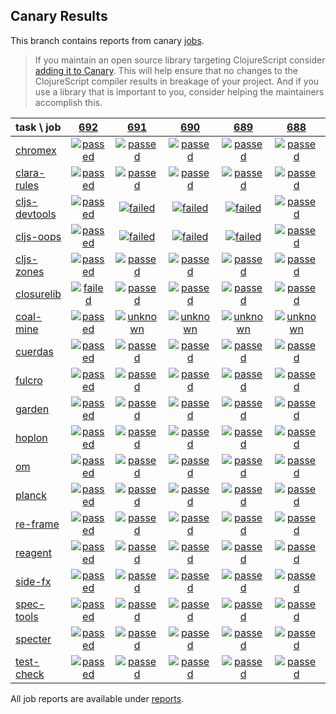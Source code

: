 ## Canary Results

This branch contains reports from canary [jobs](https://github.com/cljs-oss/canary/tree/jobs).

> If you maintain an open source library targeting ClojureScript consider [adding it to Canary](https://github.com/cljs-oss/canary/tree/master#how-to-participate). This will help ensure that no changes to the ClojureScript compiler results in breakage of your project. And if you use a library that is important to you, consider helping the maintainers accomplish this.

[//]: # (begin_overview_table)

| task \ job | <a href="reports/2018/11/28/job-000692-1.10.467-a172446" title="job #692 finished on 2018-11-28">692</a> | <a href="reports/2018/11/27/job-000691-1.10.465-e005b98" title="job #691 finished on 2018-11-27">691</a> | <a href="reports/2018/11/27/job-000690-1.10.466-803599f" title="job #690 finished on 2018-11-27">690</a> | <a href="reports/2018/11/26/job-000689-1.10.463-b1ad22a" title="job #689 finished on 2018-11-26">689</a> | <a href="reports/2018/11/25/job-000688-1.10.458-f97d766" title="job #688 finished on 2018-11-25">688</a> | <a href="reports/2018/11/24/job-000687-1.10.453-70a33f2" title="job #687 finished on 2018-11-24">687</a> | <a href="reports/2018/11/24/job-000686-1.10.454-25b8982" title="job #686 finished on 2018-11-24">686</a> | <a href="reports/2018/11/23/job-000684-1.10.454-c9656be" title="job #684 finished on 2018-11-23">684</a> | <a href="reports/2018/11/23/job-000683-1.10.448-289014c" title="job #683 finished on 2018-11-23">683</a> | <a href="reports/2018/11/22/job-000682-1.10.449-d83b1c5" title="job #682 finished on 2018-11-22">682</a> |
| :--- | :---: | :---: | :---: | :---: | :---: | :---: | :---: | :---: | :---: | :---: |
| [chromex](https://github.com/binaryage/chromex) | <a href="reports/2018/11/28/job-000692-1.10.467-a172446#-chromex"><img title="passed" src="http://box.binaryage.com/s-passed.svg"><a> | <a href="reports/2018/11/27/job-000691-1.10.465-e005b98#-chromex"><img title="passed" src="http://box.binaryage.com/s-passed.svg"><a> | <a href="reports/2018/11/27/job-000690-1.10.466-803599f#-chromex"><img title="passed" src="http://box.binaryage.com/s-passed.svg"><a> | <a href="reports/2018/11/26/job-000689-1.10.463-b1ad22a#-chromex"><img title="passed" src="http://box.binaryage.com/s-passed.svg"><a> | <a href="reports/2018/11/25/job-000688-1.10.458-f97d766#-chromex"><img title="passed" src="http://box.binaryage.com/s-passed.svg"><a> | <a href="reports/2018/11/24/job-000687-1.10.453-70a33f2#-chromex"><img title="passed" src="http://box.binaryage.com/s-passed.svg"><a> | <a href="reports/2018/11/24/job-000686-1.10.454-25b8982#-chromex"><img title="passed" src="http://box.binaryage.com/s-passed.svg"><a> | <a href="reports/2018/11/23/job-000684-1.10.454-c9656be#-chromex"><img title="passed" src="http://box.binaryage.com/s-passed.svg"><a> | <a href="reports/2018/11/23/job-000683-1.10.448-289014c#-chromex"><img title="passed" src="http://box.binaryage.com/s-passed.svg"><a> | <a href="reports/2018/11/22/job-000682-1.10.449-d83b1c5#-chromex"><img title="passed" src="http://box.binaryage.com/s-passed.svg"><a> |
| [clara-rules](https://github.com/cerner/clara-rules) | <a href="reports/2018/11/28/job-000692-1.10.467-a172446#-clara-rules"><img title="passed" src="http://box.binaryage.com/s-passed.svg"><a> | <a href="reports/2018/11/27/job-000691-1.10.465-e005b98#-clara-rules"><img title="passed" src="http://box.binaryage.com/s-passed.svg"><a> | <a href="reports/2018/11/27/job-000690-1.10.466-803599f#-clara-rules"><img title="passed" src="http://box.binaryage.com/s-passed.svg"><a> | <a href="reports/2018/11/26/job-000689-1.10.463-b1ad22a#-clara-rules"><img title="passed" src="http://box.binaryage.com/s-passed.svg"><a> | <a href="reports/2018/11/25/job-000688-1.10.458-f97d766#-clara-rules"><img title="passed" src="http://box.binaryage.com/s-passed.svg"><a> | <a href="reports/2018/11/24/job-000687-1.10.453-70a33f2#-clara-rules"><img title="passed" src="http://box.binaryage.com/s-passed.svg"><a> | <a href="reports/2018/11/24/job-000686-1.10.454-25b8982#-clara-rules"><img title="passed" src="http://box.binaryage.com/s-passed.svg"><a> | <a href="reports/2018/11/23/job-000684-1.10.454-c9656be#-clara-rules"><img title="passed" src="http://box.binaryage.com/s-passed.svg"><a> | <a href="reports/2018/11/23/job-000683-1.10.448-289014c#-clara-rules"><img title="passed" src="http://box.binaryage.com/s-passed.svg"><a> | <a href="reports/2018/11/22/job-000682-1.10.449-d83b1c5#-clara-rules"><img title="passed" src="http://box.binaryage.com/s-passed.svg"><a> |
| [cljs-devtools](https://github.com/binaryage/cljs-devtools) | <a href="reports/2018/11/28/job-000692-1.10.467-a172446#-cljs-devtools"><img title="passed" src="http://box.binaryage.com/s-passed.svg"><a> | <a href="reports/2018/11/27/job-000691-1.10.465-e005b98#-cljs-devtools"><img title="failed" src="http://box.binaryage.com/s-failed.svg"><a> | <a href="reports/2018/11/27/job-000690-1.10.466-803599f#-cljs-devtools"><img title="failed" src="http://box.binaryage.com/s-failed.svg"><a> | <a href="reports/2018/11/26/job-000689-1.10.463-b1ad22a#-cljs-devtools"><img title="failed" src="http://box.binaryage.com/s-failed.svg"><a> | <a href="reports/2018/11/25/job-000688-1.10.458-f97d766#-cljs-devtools"><img title="passed" src="http://box.binaryage.com/s-passed.svg"><a> | <a href="reports/2018/11/24/job-000687-1.10.453-70a33f2#-cljs-devtools"><img title="passed" src="http://box.binaryage.com/s-passed.svg"><a> | <a href="reports/2018/11/24/job-000686-1.10.454-25b8982#-cljs-devtools"><img title="passed" src="http://box.binaryage.com/s-passed.svg"><a> | <a href="reports/2018/11/23/job-000684-1.10.454-c9656be#-cljs-devtools"><img title="passed" src="http://box.binaryage.com/s-passed.svg"><a> | <a href="reports/2018/11/23/job-000683-1.10.448-289014c#-cljs-devtools"><img title="passed" src="http://box.binaryage.com/s-passed.svg"><a> | <a href="reports/2018/11/22/job-000682-1.10.449-d83b1c5#-cljs-devtools"><img title="passed" src="http://box.binaryage.com/s-passed.svg"><a> |
| [cljs-oops](https://github.com/binaryage/cljs-oops) | <a href="reports/2018/11/28/job-000692-1.10.467-a172446#-cljs-oops"><img title="passed" src="http://box.binaryage.com/s-passed.svg"><a> | <a href="reports/2018/11/27/job-000691-1.10.465-e005b98#-cljs-oops"><img title="failed" src="http://box.binaryage.com/s-failed.svg"><a> | <a href="reports/2018/11/27/job-000690-1.10.466-803599f#-cljs-oops"><img title="failed" src="http://box.binaryage.com/s-failed.svg"><a> | <a href="reports/2018/11/26/job-000689-1.10.463-b1ad22a#-cljs-oops"><img title="failed" src="http://box.binaryage.com/s-failed.svg"><a> | <a href="reports/2018/11/25/job-000688-1.10.458-f97d766#-cljs-oops"><img title="passed" src="http://box.binaryage.com/s-passed.svg"><a> | <a href="reports/2018/11/24/job-000687-1.10.453-70a33f2#-cljs-oops"><img title="passed" src="http://box.binaryage.com/s-passed.svg"><a> | <a href="reports/2018/11/24/job-000686-1.10.454-25b8982#-cljs-oops"><img title="passed" src="http://box.binaryage.com/s-passed.svg"><a> | <a href="reports/2018/11/23/job-000684-1.10.454-c9656be#-cljs-oops"><img title="passed" src="http://box.binaryage.com/s-passed.svg"><a> | <a href="reports/2018/11/23/job-000683-1.10.448-289014c#-cljs-oops"><img title="passed" src="http://box.binaryage.com/s-passed.svg"><a> | <a href="reports/2018/11/22/job-000682-1.10.449-d83b1c5#-cljs-oops"><img title="passed" src="http://box.binaryage.com/s-passed.svg"><a> |
| [cljs-zones](https://github.com/binaryage/cljs-zones) | <a href="reports/2018/11/28/job-000692-1.10.467-a172446#-cljs-zones"><img title="passed" src="http://box.binaryage.com/s-passed.svg"><a> | <a href="reports/2018/11/27/job-000691-1.10.465-e005b98#-cljs-zones"><img title="passed" src="http://box.binaryage.com/s-passed.svg"><a> | <a href="reports/2018/11/27/job-000690-1.10.466-803599f#-cljs-zones"><img title="passed" src="http://box.binaryage.com/s-passed.svg"><a> | <a href="reports/2018/11/26/job-000689-1.10.463-b1ad22a#-cljs-zones"><img title="passed" src="http://box.binaryage.com/s-passed.svg"><a> | <a href="reports/2018/11/25/job-000688-1.10.458-f97d766#-cljs-zones"><img title="passed" src="http://box.binaryage.com/s-passed.svg"><a> | <a href="reports/2018/11/24/job-000687-1.10.453-70a33f2#-cljs-zones"><img title="passed" src="http://box.binaryage.com/s-passed.svg"><a> | <a href="reports/2018/11/24/job-000686-1.10.454-25b8982#-cljs-zones"><img title="passed" src="http://box.binaryage.com/s-passed.svg"><a> | <a href="reports/2018/11/23/job-000684-1.10.454-c9656be#-cljs-zones"><img title="passed" src="http://box.binaryage.com/s-passed.svg"><a> | <a href="reports/2018/11/23/job-000683-1.10.448-289014c#-cljs-zones"><img title="passed" src="http://box.binaryage.com/s-passed.svg"><a> | <a href="reports/2018/11/22/job-000682-1.10.449-d83b1c5#-cljs-zones"><img title="passed" src="http://box.binaryage.com/s-passed.svg"><a> |
| [closurelib](https://github.com/mfikes/closurelib) | <a href="reports/2018/11/28/job-000692-1.10.467-a172446#-closurelib"><img title="failed" src="http://box.binaryage.com/s-failed.svg"><a> | <a href="reports/2018/11/27/job-000691-1.10.465-e005b98#-closurelib"><img title="passed" src="http://box.binaryage.com/s-passed.svg"><a> | <a href="reports/2018/11/27/job-000690-1.10.466-803599f#-closurelib"><img title="passed" src="http://box.binaryage.com/s-passed.svg"><a> | <a href="reports/2018/11/26/job-000689-1.10.463-b1ad22a#-closurelib"><img title="passed" src="http://box.binaryage.com/s-passed.svg"><a> | <a href="reports/2018/11/25/job-000688-1.10.458-f97d766#-closurelib"><img title="passed" src="http://box.binaryage.com/s-passed.svg"><a> | <a href="reports/2018/11/24/job-000687-1.10.453-70a33f2#-closurelib"><img title="passed" src="http://box.binaryage.com/s-passed.svg"><a> | <a href="reports/2018/11/24/job-000686-1.10.454-25b8982#-closurelib"><img title="passed" src="http://box.binaryage.com/s-passed.svg"><a> | <a href="reports/2018/11/23/job-000684-1.10.454-c9656be#-closurelib"><img title="passed" src="http://box.binaryage.com/s-passed.svg"><a> | <a href="reports/2018/11/23/job-000683-1.10.448-289014c#-closurelib"><img title="passed" src="http://box.binaryage.com/s-passed.svg"><a> | <a href="reports/2018/11/22/job-000682-1.10.449-d83b1c5#-closurelib"><img title="passed" src="http://box.binaryage.com/s-passed.svg"><a> |
| [coal-mine](https://github.com/mfikes/coal-mine) | <a href="reports/2018/11/28/job-000692-1.10.467-a172446#-coal-mine"><img title="passed" src="http://box.binaryage.com/s-passed.svg"><a> | <a href="reports/2018/11/27/job-000691-1.10.465-e005b98#-coal-mine"><img title="unknown" src="http://box.binaryage.com/s-unknown.svg"><a> | <a href="reports/2018/11/27/job-000690-1.10.466-803599f#-coal-mine"><img title="unknown" src="http://box.binaryage.com/s-unknown.svg"><a> | <a href="reports/2018/11/26/job-000689-1.10.463-b1ad22a#-coal-mine"><img title="unknown" src="http://box.binaryage.com/s-unknown.svg"><a> | <a href="reports/2018/11/25/job-000688-1.10.458-f97d766#-coal-mine"><img title="unknown" src="http://box.binaryage.com/s-unknown.svg"><a> | <a href="reports/2018/11/24/job-000687-1.10.453-70a33f2#-coal-mine"><img title="unknown" src="http://box.binaryage.com/s-unknown.svg"><a> | <a href="reports/2018/11/24/job-000686-1.10.454-25b8982#-coal-mine"><img title="passed" src="http://box.binaryage.com/s-passed.svg"><a> | <a href="reports/2018/11/23/job-000684-1.10.454-c9656be#-coal-mine"><img title="unknown" src="http://box.binaryage.com/s-unknown.svg"><a> | <a href="reports/2018/11/23/job-000683-1.10.448-289014c#-coal-mine"><img title="passed" src="http://box.binaryage.com/s-passed.svg"><a> | <a href="reports/2018/11/22/job-000682-1.10.449-d83b1c5#-coal-mine"><img title="unknown" src="http://box.binaryage.com/s-unknown.svg"><a> |
| [cuerdas](https://github.com/funcool/cuerdas) | <a href="reports/2018/11/28/job-000692-1.10.467-a172446#-cuerdas"><img title="passed" src="http://box.binaryage.com/s-passed.svg"><a> | <a href="reports/2018/11/27/job-000691-1.10.465-e005b98#-cuerdas"><img title="passed" src="http://box.binaryage.com/s-passed.svg"><a> | <a href="reports/2018/11/27/job-000690-1.10.466-803599f#-cuerdas"><img title="passed" src="http://box.binaryage.com/s-passed.svg"><a> | <a href="reports/2018/11/26/job-000689-1.10.463-b1ad22a#-cuerdas"><img title="passed" src="http://box.binaryage.com/s-passed.svg"><a> | <a href="reports/2018/11/25/job-000688-1.10.458-f97d766#-cuerdas"><img title="passed" src="http://box.binaryage.com/s-passed.svg"><a> | <a href="reports/2018/11/24/job-000687-1.10.453-70a33f2#-cuerdas"><img title="passed" src="http://box.binaryage.com/s-passed.svg"><a> | <a href="reports/2018/11/24/job-000686-1.10.454-25b8982#-cuerdas"><img title="passed" src="http://box.binaryage.com/s-passed.svg"><a> | <a href="reports/2018/11/23/job-000684-1.10.454-c9656be#-cuerdas"><img title="passed" src="http://box.binaryage.com/s-passed.svg"><a> | <a href="reports/2018/11/23/job-000683-1.10.448-289014c#-cuerdas"><img title="passed" src="http://box.binaryage.com/s-passed.svg"><a> | <a href="reports/2018/11/22/job-000682-1.10.449-d83b1c5#-cuerdas"><img title="passed" src="http://box.binaryage.com/s-passed.svg"><a> |
| [fulcro](https://github.com/fulcrologic/fulcro) | <a href="reports/2018/11/28/job-000692-1.10.467-a172446#-fulcro"><img title="passed" src="http://box.binaryage.com/s-passed.svg"><a> | <a href="reports/2018/11/27/job-000691-1.10.465-e005b98#-fulcro"><img title="passed" src="http://box.binaryage.com/s-passed.svg"><a> | <a href="reports/2018/11/27/job-000690-1.10.466-803599f#-fulcro"><img title="passed" src="http://box.binaryage.com/s-passed.svg"><a> | <a href="reports/2018/11/26/job-000689-1.10.463-b1ad22a#-fulcro"><img title="passed" src="http://box.binaryage.com/s-passed.svg"><a> | <a href="reports/2018/11/25/job-000688-1.10.458-f97d766#-fulcro"><img title="passed" src="http://box.binaryage.com/s-passed.svg"><a> | <a href="reports/2018/11/24/job-000687-1.10.453-70a33f2#-fulcro"><img title="passed" src="http://box.binaryage.com/s-passed.svg"><a> | <a href="reports/2018/11/24/job-000686-1.10.454-25b8982#-fulcro"><img title="passed" src="http://box.binaryage.com/s-passed.svg"><a> | <a href="reports/2018/11/23/job-000684-1.10.454-c9656be#-fulcro"><img title="passed" src="http://box.binaryage.com/s-passed.svg"><a> | <a href="reports/2018/11/23/job-000683-1.10.448-289014c#-fulcro"><img title="passed" src="http://box.binaryage.com/s-passed.svg"><a> | <a href="reports/2018/11/22/job-000682-1.10.449-d83b1c5#-fulcro"><img title="passed" src="http://box.binaryage.com/s-passed.svg"><a> |
| [garden](https://github.com/noprompt/garden) | <a href="reports/2018/11/28/job-000692-1.10.467-a172446#-garden"><img title="passed" src="http://box.binaryage.com/s-passed.svg"><a> | <a href="reports/2018/11/27/job-000691-1.10.465-e005b98#-garden"><img title="passed" src="http://box.binaryage.com/s-passed.svg"><a> | <a href="reports/2018/11/27/job-000690-1.10.466-803599f#-garden"><img title="passed" src="http://box.binaryage.com/s-passed.svg"><a> | <a href="reports/2018/11/26/job-000689-1.10.463-b1ad22a#-garden"><img title="passed" src="http://box.binaryage.com/s-passed.svg"><a> | <a href="reports/2018/11/25/job-000688-1.10.458-f97d766#-garden"><img title="passed" src="http://box.binaryage.com/s-passed.svg"><a> | <a href="reports/2018/11/24/job-000687-1.10.453-70a33f2#-garden"><img title="passed" src="http://box.binaryage.com/s-passed.svg"><a> | <a href="reports/2018/11/24/job-000686-1.10.454-25b8982#-garden"><img title="passed" src="http://box.binaryage.com/s-passed.svg"><a> | <a href="reports/2018/11/23/job-000684-1.10.454-c9656be#-garden"><img title="passed" src="http://box.binaryage.com/s-passed.svg"><a> | <a href="reports/2018/11/23/job-000683-1.10.448-289014c#-garden"><img title="passed" src="http://box.binaryage.com/s-passed.svg"><a> | <a href="reports/2018/11/22/job-000682-1.10.449-d83b1c5#-garden"><img title="passed" src="http://box.binaryage.com/s-passed.svg"><a> |
| [hoplon](https://github.com/hoplon/hoplon) | <a href="reports/2018/11/28/job-000692-1.10.467-a172446#-hoplon"><img title="passed" src="http://box.binaryage.com/s-passed.svg"><a> | <a href="reports/2018/11/27/job-000691-1.10.465-e005b98#-hoplon"><img title="passed" src="http://box.binaryage.com/s-passed.svg"><a> | <a href="reports/2018/11/27/job-000690-1.10.466-803599f#-hoplon"><img title="passed" src="http://box.binaryage.com/s-passed.svg"><a> | <a href="reports/2018/11/26/job-000689-1.10.463-b1ad22a#-hoplon"><img title="passed" src="http://box.binaryage.com/s-passed.svg"><a> | <a href="reports/2018/11/25/job-000688-1.10.458-f97d766#-hoplon"><img title="passed" src="http://box.binaryage.com/s-passed.svg"><a> | <a href="reports/2018/11/24/job-000687-1.10.453-70a33f2#-hoplon"><img title="passed" src="http://box.binaryage.com/s-passed.svg"><a> | <a href="reports/2018/11/24/job-000686-1.10.454-25b8982#-hoplon"><img title="passed" src="http://box.binaryage.com/s-passed.svg"><a> | <a href="reports/2018/11/23/job-000684-1.10.454-c9656be#-hoplon"><img title="passed" src="http://box.binaryage.com/s-passed.svg"><a> | <a href="reports/2018/11/23/job-000683-1.10.448-289014c#-hoplon"><img title="passed" src="http://box.binaryage.com/s-passed.svg"><a> | <a href="reports/2018/11/22/job-000682-1.10.449-d83b1c5#-hoplon"><img title="passed" src="http://box.binaryage.com/s-passed.svg"><a> |
| [om](https://github.com/omcljs/om) | <a href="reports/2018/11/28/job-000692-1.10.467-a172446#-om"><img title="passed" src="http://box.binaryage.com/s-passed.svg"><a> | <a href="reports/2018/11/27/job-000691-1.10.465-e005b98#-om"><img title="passed" src="http://box.binaryage.com/s-passed.svg"><a> | <a href="reports/2018/11/27/job-000690-1.10.466-803599f#-om"><img title="passed" src="http://box.binaryage.com/s-passed.svg"><a> | <a href="reports/2018/11/26/job-000689-1.10.463-b1ad22a#-om"><img title="passed" src="http://box.binaryage.com/s-passed.svg"><a> | <a href="reports/2018/11/25/job-000688-1.10.458-f97d766#-om"><img title="passed" src="http://box.binaryage.com/s-passed.svg"><a> | <a href="reports/2018/11/24/job-000687-1.10.453-70a33f2#-om"><img title="passed" src="http://box.binaryage.com/s-passed.svg"><a> | <a href="reports/2018/11/24/job-000686-1.10.454-25b8982#-om"><img title="passed" src="http://box.binaryage.com/s-passed.svg"><a> | <a href="reports/2018/11/23/job-000684-1.10.454-c9656be#-om"><img title="passed" src="http://box.binaryage.com/s-passed.svg"><a> | <a href="reports/2018/11/23/job-000683-1.10.448-289014c#-om"><img title="passed" src="http://box.binaryage.com/s-passed.svg"><a> | <a href="reports/2018/11/22/job-000682-1.10.449-d83b1c5#-om"><img title="passed" src="http://box.binaryage.com/s-passed.svg"><a> |
| [planck](https://github.com/planck-repl/planck) | <a href="reports/2018/11/28/job-000692-1.10.467-a172446#-planck"><img title="passed" src="http://box.binaryage.com/s-passed.svg"><a> | <a href="reports/2018/11/27/job-000691-1.10.465-e005b98#-planck"><img title="passed" src="http://box.binaryage.com/s-passed.svg"><a> | <a href="reports/2018/11/27/job-000690-1.10.466-803599f#-planck"><img title="passed" src="http://box.binaryage.com/s-passed.svg"><a> | <a href="reports/2018/11/26/job-000689-1.10.463-b1ad22a#-planck"><img title="passed" src="http://box.binaryage.com/s-passed.svg"><a> | <a href="reports/2018/11/25/job-000688-1.10.458-f97d766#-planck"><img title="passed" src="http://box.binaryage.com/s-passed.svg"><a> | <a href="reports/2018/11/24/job-000687-1.10.453-70a33f2#-planck"><img title="passed" src="http://box.binaryage.com/s-passed.svg"><a> | <a href="reports/2018/11/24/job-000686-1.10.454-25b8982#-planck"><img title="passed" src="http://box.binaryage.com/s-passed.svg"><a> | <a href="reports/2018/11/23/job-000684-1.10.454-c9656be#-planck"><img title="passed" src="http://box.binaryage.com/s-passed.svg"><a> | <a href="reports/2018/11/23/job-000683-1.10.448-289014c#-planck"><img title="passed" src="http://box.binaryage.com/s-passed.svg"><a> | <a href="reports/2018/11/22/job-000682-1.10.449-d83b1c5#-planck"><img title="passed" src="http://box.binaryage.com/s-passed.svg"><a> |
| [re-frame](https://github.com/Day8/re-frame) | <a href="reports/2018/11/28/job-000692-1.10.467-a172446#-re-frame"><img title="passed" src="http://box.binaryage.com/s-passed.svg"><a> | <a href="reports/2018/11/27/job-000691-1.10.465-e005b98#-re-frame"><img title="passed" src="http://box.binaryage.com/s-passed.svg"><a> | <a href="reports/2018/11/27/job-000690-1.10.466-803599f#-re-frame"><img title="passed" src="http://box.binaryage.com/s-passed.svg"><a> | <a href="reports/2018/11/26/job-000689-1.10.463-b1ad22a#-re-frame"><img title="passed" src="http://box.binaryage.com/s-passed.svg"><a> | <a href="reports/2018/11/25/job-000688-1.10.458-f97d766#-re-frame"><img title="passed" src="http://box.binaryage.com/s-passed.svg"><a> | <a href="reports/2018/11/24/job-000687-1.10.453-70a33f2#-re-frame"><img title="passed" src="http://box.binaryage.com/s-passed.svg"><a> | <a href="reports/2018/11/24/job-000686-1.10.454-25b8982#-re-frame"><img title="passed" src="http://box.binaryage.com/s-passed.svg"><a> | <a href="reports/2018/11/23/job-000684-1.10.454-c9656be#-re-frame"><img title="passed" src="http://box.binaryage.com/s-passed.svg"><a> | <a href="reports/2018/11/23/job-000683-1.10.448-289014c#-re-frame"><img title="passed" src="http://box.binaryage.com/s-passed.svg"><a> | <a href="reports/2018/11/22/job-000682-1.10.449-d83b1c5#-re-frame"><img title="passed" src="http://box.binaryage.com/s-passed.svg"><a> |
| [reagent](https://github.com/reagent-project/reagent) | <a href="reports/2018/11/28/job-000692-1.10.467-a172446#-reagent"><img title="passed" src="http://box.binaryage.com/s-passed.svg"><a> | <a href="reports/2018/11/27/job-000691-1.10.465-e005b98#-reagent"><img title="passed" src="http://box.binaryage.com/s-passed.svg"><a> | <a href="reports/2018/11/27/job-000690-1.10.466-803599f#-reagent"><img title="passed" src="http://box.binaryage.com/s-passed.svg"><a> | <a href="reports/2018/11/26/job-000689-1.10.463-b1ad22a#-reagent"><img title="passed" src="http://box.binaryage.com/s-passed.svg"><a> | <a href="reports/2018/11/25/job-000688-1.10.458-f97d766#-reagent"><img title="passed" src="http://box.binaryage.com/s-passed.svg"><a> | <a href="reports/2018/11/24/job-000687-1.10.453-70a33f2#-reagent"><img title="passed" src="http://box.binaryage.com/s-passed.svg"><a> | <a href="reports/2018/11/24/job-000686-1.10.454-25b8982#-reagent"><img title="passed" src="http://box.binaryage.com/s-passed.svg"><a> | <a href="reports/2018/11/23/job-000684-1.10.454-c9656be#-reagent"><img title="passed" src="http://box.binaryage.com/s-passed.svg"><a> | <a href="reports/2018/11/23/job-000683-1.10.448-289014c#-reagent"><img title="passed" src="http://box.binaryage.com/s-passed.svg"><a> | <a href="reports/2018/11/22/job-000682-1.10.449-d83b1c5#-reagent"><img title="passed" src="http://box.binaryage.com/s-passed.svg"><a> |
| [side-fx](https://github.com/cljsrn/side-fx) | <a href="reports/2018/11/28/job-000692-1.10.467-a172446#-side-fx"><img title="passed" src="http://box.binaryage.com/s-passed.svg"><a> | <a href="reports/2018/11/27/job-000691-1.10.465-e005b98#-side-fx"><img title="passed" src="http://box.binaryage.com/s-passed.svg"><a> | <a href="reports/2018/11/27/job-000690-1.10.466-803599f#-side-fx"><img title="passed" src="http://box.binaryage.com/s-passed.svg"><a> | <a href="reports/2018/11/26/job-000689-1.10.463-b1ad22a#-side-fx"><img title="passed" src="http://box.binaryage.com/s-passed.svg"><a> | <a href="reports/2018/11/25/job-000688-1.10.458-f97d766#-side-fx"><img title="passed" src="http://box.binaryage.com/s-passed.svg"><a> | <a href="reports/2018/11/24/job-000687-1.10.453-70a33f2#-side-fx"><img title="passed" src="http://box.binaryage.com/s-passed.svg"><a> | <a href="reports/2018/11/24/job-000686-1.10.454-25b8982#-side-fx"><img title="passed" src="http://box.binaryage.com/s-passed.svg"><a> | <a href="reports/2018/11/23/job-000684-1.10.454-c9656be#-side-fx"><img title="passed" src="http://box.binaryage.com/s-passed.svg"><a> | <a href="reports/2018/11/23/job-000683-1.10.448-289014c#-side-fx"><img title="passed" src="http://box.binaryage.com/s-passed.svg"><a> | <a href="reports/2018/11/22/job-000682-1.10.449-d83b1c5#-side-fx"><img title="passed" src="http://box.binaryage.com/s-passed.svg"><a> |
| [spec-tools](https://github.com/metosin/spec-tools) | <a href="reports/2018/11/28/job-000692-1.10.467-a172446#-spec-tools"><img title="passed" src="http://box.binaryage.com/s-passed.svg"><a> | <a href="reports/2018/11/27/job-000691-1.10.465-e005b98#-spec-tools"><img title="passed" src="http://box.binaryage.com/s-passed.svg"><a> | <a href="reports/2018/11/27/job-000690-1.10.466-803599f#-spec-tools"><img title="passed" src="http://box.binaryage.com/s-passed.svg"><a> | <a href="reports/2018/11/26/job-000689-1.10.463-b1ad22a#-spec-tools"><img title="passed" src="http://box.binaryage.com/s-passed.svg"><a> | <a href="reports/2018/11/25/job-000688-1.10.458-f97d766#-spec-tools"><img title="passed" src="http://box.binaryage.com/s-passed.svg"><a> | <a href="reports/2018/11/24/job-000687-1.10.453-70a33f2#-spec-tools"><img title="passed" src="http://box.binaryage.com/s-passed.svg"><a> | <a href="reports/2018/11/24/job-000686-1.10.454-25b8982#-spec-tools"><img title="passed" src="http://box.binaryage.com/s-passed.svg"><a> | <a href="reports/2018/11/23/job-000684-1.10.454-c9656be#-spec-tools"><img title="passed" src="http://box.binaryage.com/s-passed.svg"><a> | <a href="reports/2018/11/23/job-000683-1.10.448-289014c#-spec-tools"><img title="passed" src="http://box.binaryage.com/s-passed.svg"><a> | <a href="reports/2018/11/22/job-000682-1.10.449-d83b1c5#-spec-tools"><img title="passed" src="http://box.binaryage.com/s-passed.svg"><a> |
| [specter](https://github.com/nathanmarz/specter) | <a href="reports/2018/11/28/job-000692-1.10.467-a172446#-specter"><img title="passed" src="http://box.binaryage.com/s-passed.svg"><a> | <a href="reports/2018/11/27/job-000691-1.10.465-e005b98#-specter"><img title="passed" src="http://box.binaryage.com/s-passed.svg"><a> | <a href="reports/2018/11/27/job-000690-1.10.466-803599f#-specter"><img title="passed" src="http://box.binaryage.com/s-passed.svg"><a> | <a href="reports/2018/11/26/job-000689-1.10.463-b1ad22a#-specter"><img title="passed" src="http://box.binaryage.com/s-passed.svg"><a> | <a href="reports/2018/11/25/job-000688-1.10.458-f97d766#-specter"><img title="passed" src="http://box.binaryage.com/s-passed.svg"><a> | <a href="reports/2018/11/24/job-000687-1.10.453-70a33f2#-specter"><img title="passed" src="http://box.binaryage.com/s-passed.svg"><a> | <a href="reports/2018/11/24/job-000686-1.10.454-25b8982#-specter"><img title="passed" src="http://box.binaryage.com/s-passed.svg"><a> | <a href="reports/2018/11/23/job-000684-1.10.454-c9656be#-specter"><img title="passed" src="http://box.binaryage.com/s-passed.svg"><a> | <a href="reports/2018/11/23/job-000683-1.10.448-289014c#-specter"><img title="passed" src="http://box.binaryage.com/s-passed.svg"><a> | <a href="reports/2018/11/22/job-000682-1.10.449-d83b1c5#-specter"><img title="passed" src="http://box.binaryage.com/s-passed.svg"><a> |
| [test-check](https://github.com/clojure/test.check) | <a href="reports/2018/11/28/job-000692-1.10.467-a172446#-test-check"><img title="passed" src="http://box.binaryage.com/s-passed.svg"><a> | <a href="reports/2018/11/27/job-000691-1.10.465-e005b98#-test-check"><img title="passed" src="http://box.binaryage.com/s-passed.svg"><a> | <a href="reports/2018/11/27/job-000690-1.10.466-803599f#-test-check"><img title="passed" src="http://box.binaryage.com/s-passed.svg"><a> | <a href="reports/2018/11/26/job-000689-1.10.463-b1ad22a#-test-check"><img title="passed" src="http://box.binaryage.com/s-passed.svg"><a> | <a href="reports/2018/11/25/job-000688-1.10.458-f97d766#-test-check"><img title="passed" src="http://box.binaryage.com/s-passed.svg"><a> | <a href="reports/2018/11/24/job-000687-1.10.453-70a33f2#-test-check"><img title="passed" src="http://box.binaryage.com/s-passed.svg"><a> | <a href="reports/2018/11/24/job-000686-1.10.454-25b8982#-test-check"><img title="passed" src="http://box.binaryage.com/s-passed.svg"><a> | <a href="reports/2018/11/23/job-000684-1.10.454-c9656be#-test-check"><img title="passed" src="http://box.binaryage.com/s-passed.svg"><a> | <a href="reports/2018/11/23/job-000683-1.10.448-289014c#-test-check"><img title="passed" src="http://box.binaryage.com/s-passed.svg"><a> | <a href="reports/2018/11/22/job-000682-1.10.449-d83b1c5#-test-check"><img title="passed" src="http://box.binaryage.com/s-passed.svg"><a> |

[//]: # (end_overview_table)

All job reports are available under [reports](reports).
